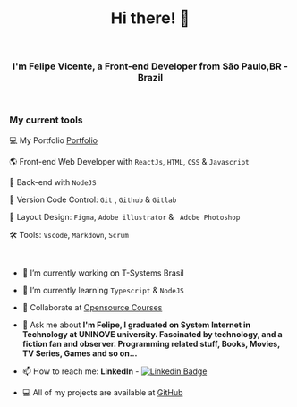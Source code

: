
<h1 align="center">Hi there! 👋 </h1>
 <br>
 <h3 align="center">
  I'm Felipe Vicente, a Front-end Developer from São Paulo,BR - Brazil
  </h3>

 <br>
 
 ### My current tools
 
💻 My Portfolio [Portfolio](https://felipe-gomes-vicente.github.io/portfolio/)
 
🌎 Front-end Web Developer with `ReactJs`, `HTML`, `CSS` & `Javascript`

📡 Back-end with `NodeJS`

🧰 Version Code Control: `Git` , `Github` & `Gitlab`

🎨 Layout Design: `Figma`, `Adobe illustrator` & ` Adobe Photoshop`

🛠️ Tools: `Vscode`, `Markdown`, `Scrum`

 <br>
 
- 🚀  I’m currently working on T-Systems Brasil
- 🌱 I’m currently learning `Typescript` & `NodeJS`
- 👯 Collaborate at [Opensource Courses](https://web-opensources-courses.vercel.app)
- 💬 Ask me about **I'm Felipe, I graduated on System Internet in Technology at UNINOVE university. Fascinated by technology, and a fiction fan and observer. Programming related stuff, Books, Movies, TV Series, Games and so on...**
- 📫 How to reach me: **LinkedIn** - [![Linkedin Badge](https://img.shields.io/badge/-FelipeVicente-blue?style=flat-square&logo=Linkedin&logoColor=white&link=https://www.linkedin.com/in/felipe-gomes-vicente/)](https://www.linkedin.com/in/felipe-gomes-vicente/) 

- 💻 All of my projects are available at [GitHub](https://github.com/felipe-gomes-vicente/)

<br>



